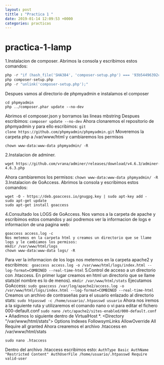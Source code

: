 ```yaml
---
layout: post 
tittle : "Practica 1 "
date: 2019-01-14 12:09:53 +0000 
categories: practicas
---
```


# practica-1-lamp

1.Instalacion de composer.
Abrimos la consola y escribimos estos comandos:
```php -r "copy('https://getcomposer.org/installer', 'composer-setup.php');"
php -r "if (hash_file('SHA384', 'composer-setup.php') === '93b54496392c062774670ac18b134c3b3a95e5a5e5c8f1a9f115f203b75bf9a129d5daa8ba6a13e2cc8a1da0806388a8') { echo 'Installer verified'; } else { echo 'Installer corrupt'; unlink('composer-setup.php'); } echo PHP_EOL;"
php composer-setup.php
php -r "unlink('composer-setup.php');" 
```
Despues vamos al directorio de phpmyadmin e instalamos el composer
```
cd phpmyadmin
php ../composer.phar update --no-dev
```
Abrimos el composer.json y borramos las lineas mbstring
Despues escribimos:
```composer update --no-dev```
Ahora clonaremos el repositorio de phpmyadmin y para ello escribimos:
```git clone https://github.com/phpmyadmin/phpmyadmin.git```
Moveremos la carpeta php a /var/www/html y cambiaremos los permisos
```mv phpmyadmin /var/www/html
chown www-data:www-data phpmyadmin/ -R
```
2.Instalacion de adminer.
```Nos metemos en el directorio de html(cd /var/www/html) y escribimos:
wget https://github.com/vrana/adminer/releases/download/v4.6.3/adminer-4.6.3.php
```
Ahora cambiaremos los permisos:
```chown www-data:www-data phpmyadmin/ -R```
3.Instalacion de GoAccess.
Abrimos la consola y escribimos estos comandos:
```echo "deb http://deb.goaccess.io/ $(lsb_release -cs) main" | sudo tee -a /etc/apt/sources.list.d/goaccess.list
wget -O - https://deb.goaccess.io/gnugpg.key | sudo apt-key add -
sudo apt-get update
sudo apt-get install goaccess
```
4.Consultado los LOGS de GoAccess.
Nos vamos a la carpeta de apache y escribimos estos comandos y asi podremos ver la informacion de logs e informacion de una pagina web:
```cd /var/log/apache2/
goaccess access.log -c
Nos metemos en la carpeta html y creamos un directorio que se llame logs y le cambiamos los permisos:
mkdir /var/www/html/logs
chown www-data:www-data logs/ -R
```
Para ver la informacion de los logs nos metemos en la carpeta apache2 y escribimos:
``` goaccess access.log -o /var/www/html/logs/index.html --log-format=COMBINED --real-time-html```
5.Control de acceso a un directorio con .htaccess.
En primer lugar creamos en html un directorio que se llame stats(el nombre es lo de menos).
```mkdir /var/www/html/stats```
Ejecutamos GoAccess:
```sudo goaccess /var/log/apache2/access.log -o /var/www/html/logs/index.html --log-format=COMBINED --real-time-html```
Creamos un archivo de contraseñas para el usuario enlazado al directorio stats:
```sudo htpasswd -c /home/usuario/.htpasswd usuario```
Ahora nos iremos a la siguiente ruta y utilizaremos el comando nano o vi para editar el fichero 000-default.conf
```sudo nano /etc/apache2/sites-enabled/000-default.conf```
    • Añadimos lo siguiente dentro de VirtualHost *.
<Directory "/var/www/html/stats"> Options Indexes FollowsymLinks AllowOverride All Require all granted
Ahora crearemos el archivo .htaccess en /var/www/html/stats
```cd /var/www/html/stats
sudo nano .htaccess
```
Dentro del archivo .htaccess escribimos esto:
```AuthType Basic AuthName "Restricted Content" AuthUserFile /home/usuario/.htpasswd Require valid-user```

